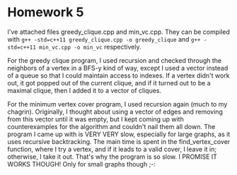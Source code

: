 # Homework 5
I've attached files greedy_clique.cpp and min_vc.cpp. They can be compiled with
`g++ -std=c++11 greedy_clique.cpp -o greedy_clique` and `g++ -std=c++11 min_vc.cpp -o min_vc` respectively.

For the greedy clique program, I used recursion and checked through the neighbors of a vertex in a BFS-y
kind of way, except I used a vector instead of a queue so that I could maintain access to indexes.
If a vertex didn't work out, it got popped out of the current clique, and if it turned out to be a maximal clique, then
I added it to a vector of cliques.

For the minimum vertex cover program, I used recursion again (much to my chagrin). Originally, I thought about using
a vector of edges and removing from this vector until it was empty, but I kept coming up with counterexamples for the
algorithm and couldn't nail them all down. The program I came up with is VERY VERY slow, especially for large graphs,
as it uses recursive backtracking. The main time is spent in the find_vertex_cover function, where I try a vertex, and if
it leads to a valid cover, I leave it in; otherwise, I take it out. That's why the program is so slow. I PROMISE IT WORKS THOUGH!
Only for small graphs though ;-:
